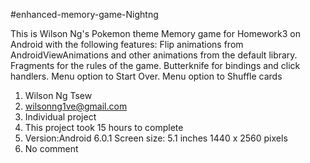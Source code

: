 #enhanced-memory-game-Nightng

This is Wilson Ng's Pokemon theme Memory game for Homework3 on Android with the following features:
  Flip animations from AndroidViewAnimations and other animations from the default library.
  Fragments for the rules of the game.
  Butterknife for bindings and click handlers.
  Menu option to Start Over.
  Menu option to Shuffle cards


1. Wilson Ng Tsew
2. wilsonng1ve@gmail.com
3. Individual project
4. This project took 15 hours to complete
5. Version:Android 6.0.1
Screen size: 5.1 inches 1440 x 2560 pixels
6. No comment
